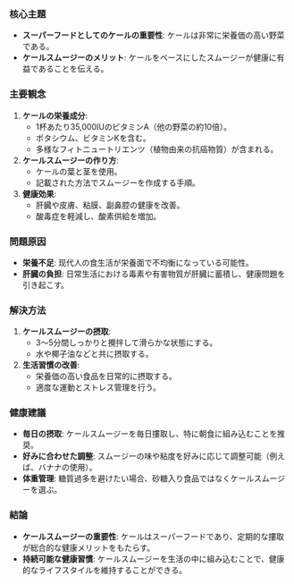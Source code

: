 ### 核心主題
- **スーパーフードとしてのケールの重要性**: ケールは非常に栄養価の高い野菜である。
- **ケールスムージーのメリット**: ケールをベースにしたスムージーが健康に有益であることを伝える。

### 主要観念
1. **ケールの栄養成分**:
   - 1杯あたり35,000IUのビタミンA（他の野菜の約10倍）。
   - ポタシウム、ビタミンKを含む。
   - 多様なフィトニュートリエンツ（植物由来の抗癌物質）が含まれる。
2. **ケールスムージーの作り方**:
   - ケールの葉と茎を使用。
   - 記載された方法でスムージーを作成する手順。
3. **健康効果**:
   - 肝臓や皮膚、粘膜、副鼻腔の健康を改善。
   - 酸毒症を軽減し、酸素供給を増加。

### 問題原因
- **栄養不足**: 现代人の食生活が栄養面で不均衡になっている可能性。
- **肝臓の負担**: 日常生活における毒素や有害物質が肝臓に蓄積し、健康問題を引き起こす。

### 解決方法
1. **ケールスムージーの摂取**:
   - 3〜5分間しっかりと攪拌して滑らかな状態にする。
   - 水や椰子油などと共に摂取する。
2. **生活習慣の改善**:
   - 栄養価の高い食品を日常的に摂取する。
   - 適度な運動とストレス管理を行う。

### 健康建議
- **毎日の摂取**: ケールスムージーを毎日摟取し、特に朝食に組み込むことを推奨。
- **好みに合わせた調整**: スムージーの味や粘度を好みに応じて調整可能（例えば、バナナの使用）。
- **体重管理**: 糖質過多を避けたい場合、砂糖入り食品ではなくケールスムージーを選ぶ。

### 結論
- **ケールスムージーの重要性**: ケールはスーパーフードであり、定期的な摟取が総合的な健康メリットをもたらす。
- **持続可能な健康習慣**: ケールスムージーを生活の中に組み込むことで、健康的なライフスタイルを維持することができる。